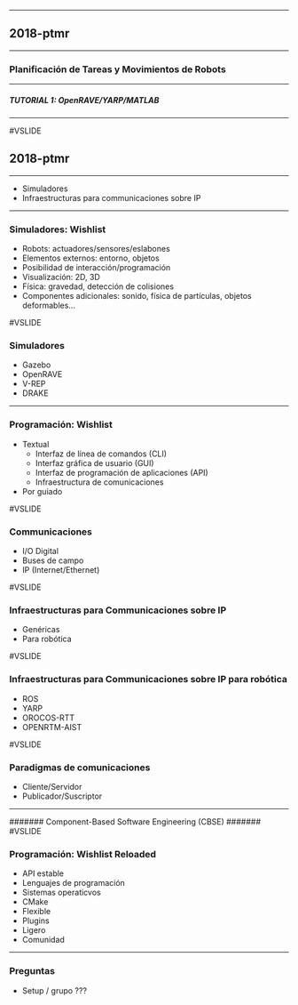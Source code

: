
----
## 2018-ptmr
----
### Planificación de Tareas y Movimientos de Robots
----
##### TUTORIAL 1: OpenRAVE/YARP/MATLAB
----
#VSLIDE
## 2018-ptmr
----
- Simuladores
- Infraestructuras para communicaciones sobre IP
---
### Simuladores: Wishlist

- Robots: actuadores/sensores/eslabones
- Elementos externos: entorno, objetos
- Posibilidad de interacción/programación
- Visualización: 2D, 3D
- Física: gravedad, detección de colisiones
- Componentes adicionales: sonido, física de partículas, objetos deformables...

#VSLIDE
### Simuladores

- Gazebo
- OpenRAVE
- V-REP
- DRAKE

---
### Programación: Wishlist

- Textual
   - Interfaz de línea de comandos (CLI)
   - Interfaz gráfica de usuario (GUI)
   - Interfaz de programación de aplicaciones (API)
   - Infraestructura de comunicaciones
- Por guiado

#VSLIDE
### Communicaciones

- I/O Digital
- Buses de campo
- IP (Internet/Ethernet)

#VSLIDE
### Infraestructuras para Communicaciones sobre IP

- Genéricas
- Para robótica

#VSLIDE
### Infraestructuras para Communicaciones sobre IP para robótica

- ROS
- YARP
- OROCOS-RTT
- OPENRTM-AIST

#VSLIDE
### Paradigmas de comunicaciones

- Cliente/Servidor
- Publicador/Suscriptor
----
####### Component-Based Software Engineering (CBSE) #######
#VSLIDE
### Programación: Wishlist Reloaded

- API estable
- Lenguajes de programación
- Sistemas operaticvos
- CMake
- Flexible
- Plugins
- Ligero
- Comunidad
---
### Preguntas

- Setup / grupo ???
